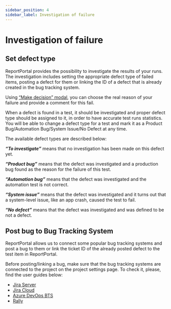 ```yaml
---
sidebar_position: 4
sidebar_label: Investigation of failure
---
```


# Investigation of failure

## Set defect type

ReportPortal provides the possibility to investigate the results of your runs. The investigation includes setting the appropriate defect type of failed items, posting a defect for them or linking the ID of a defect that is already created in the bug tracking system.

Using [“Make decision” modal](https://reportportal.io/docs/Manual-Analysis%3E-make-decision-modal-redesign), you can choose the real reason of your failure and provide a comment for this fail.

When a defect is found in a test, it should be investigated and proper defect type should be assigned to it, in order to have accurate test runs statistics. You will be able to change a defect type for a test and mark it as a Product Bug/Automation Bug/System Issue/No Defect at any time.

The available defect types are described below:

***“To investigate”*** means that no investigation has been made on this defect yet.

***“Product bug”*** means that the defect was investigated and a production bug found as the reason for the failure of this test.

***“Automation bug”*** means that the defect was investigated and the automation test is not correct.

***“System issue”*** means that the defect was investigated and it turns out that a system-level issue, like an app crash, caused the test to fail.

***“No defect”*** means that the defect was investigated and was defined to be not a defect.

## Post bug to Bug Tracking System

ReportPortal allows us to connect some popular bug tracking systems and post a bug to them or link the ticket ID of the already posted defect to the test item in ReportPortal.

Before posting/linking a bug, make sure that the bug tracking systems are connected to the project on the project settings page. To check it, please, find the user guides below:

* [Jira Server](https://reportportal.io/docs/Jira-Server)
* [Jira Cloud](https://reportportal.io/docs/Jira-Cloud)
* [Azure DevOps BTS](https://reportportal.io/docs/Azure-DevOps-BTS)
* [Rally](https://reportportal.io/docs/Rally)